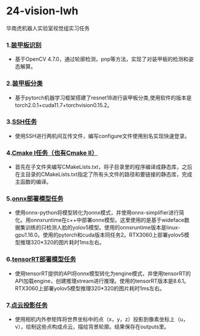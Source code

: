 # 24-vision-lwh
华南虎机器人实验室视觉组实习任务

###  1.[装甲板识别](https://github.com/b-Acid/24-vision-lwh/tree/main/%E8%A3%85%E7%94%B2%E6%9D%BF%E8%AF%86%E5%88%AB)
+ 基于OpenCV 4.7.0，通过轮廓检测，pnp等方法，实现了对装甲板的检测和姿态解算。

###  2.[装甲板分类](https://github.com/b-Acid/24-vision-lwh/tree/main/%E8%A3%85%E7%94%B2%E6%9D%BF%E5%88%86%E7%B1%BB)
+ 基于pytorch机器学习框架搭建了resnet18进行装甲板分类,使用软件的版本是torch2.0.1+cuda11.7+torchvision0.15.2。

### 3.[SSH任务](https://github.com/b-Acid/24-vision-lwh/tree/main/SSH%E4%BB%BB%E5%8A%A1)

+ 使用SSH进行两机间互传文件，编写configure文件使用别名实现快速登录。

### 4.[Cmake I任务（也有Cmake II）](https://github.com/b-Acid/24-vision-lwh/tree/main/Cmake%E4%BB%BB%E5%8A%A1)

+ 首先在子文件夹编写CMakeLists.txt，将子目录里的程序编译成静态库，之后在主目录的CMakeLists.txt指定了所有头文件的路径和要链接的静态库，完成主函数的编译。

### 5.[onnx部署模型任务](https://github.com/b-Acid/24-vision-lwh/tree/main/onnx%E9%83%A8%E7%BD%B2)
+ 使用onnx-python将模型转化为onnx模式，并使用onnx-simplifier进行简化。用onnxruntime在c++中部署onnx模型。这里使用的是基于wideface数据集训练的只检测人脸的yolov5模型。使用的onnxruntime版本是linux-gpu1.16.0。使用的pytorch和cuda版本同任务2。RTX3060上部署yolov5模型推理320*320的图片耗时1ms左右。
### 6.[tensorRT部署模型任务](https://github.com/b-Acid/24-vision-lwh/tree/main/tensorRT%E9%83%A8%E7%BD%B2)
+ 使用tensorRT提供的API将onnx模型转化为engine模式，并使用tensorRT的API加载engine，创建推理stream进行推理。使用的tensorRT版本是8.6.1。RTX3060上部署yolov5模型推理320*320的图片耗时1ms左右。
### 7.[点云投影任务](https://github.com/b-Acid/24-vision-lwh/tree/main/%E7%82%B9%E4%BA%91%E6%8A%95%E5%BD%B1%E4%BB%BB%E5%8A%A1)
+ 使用相机内外参矩阵将世界坐标中的点（x，y，z）投影到像素坐标上（u，v），绘制这些点构成点云，描绘背景轮廓。结果保存在outputs里。
